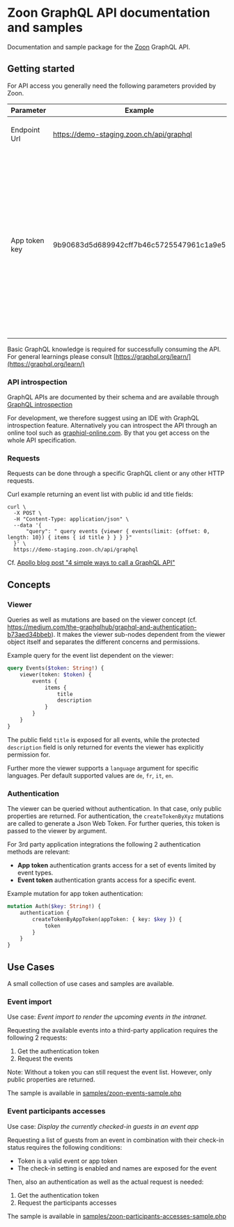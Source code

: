 # Zoon GraphQL API documentation and samples

Documentation and sample package for the [Zoon](https://zoon.ch) GraphQL API.


## Getting started

For API access you generally need the following parameters provided by Zoon.

|Parameter|Example|Note|
---|---|---|
|Endpoint Url|https://demo-staging.zoon.ch/api/graphql|The url of your Zoon instance appended by `/api/graphql`|
|App token key|9b90683d5d689942cff7b46c5725547961c1a9e5|Token for app token authentication. This is provided by the Zoon Support or can be created by a super administrator in the admin interface. Alternatively, event token or further authentication methods for user based integrations are available. |

Basic GraphQL knowledge is required for successfully consuming the API. 
For general learnings please consult [https://graphql.org/learn/](https://graphql.org/learn/)

### API introspection

GraphQL APIs are documented by their schema and are available through [GraphQL introspection](https://graphql.org/learn/introspection/)

For development, we therefore suggest using an IDE with GraphQL introspection feature.
Alternatively you can introspect the API through an online tool such as [graphiql-online.com](https://graphiql-online.com/). By that you get access on the whole API specification.


### Requests

Requests can be done through a specific GraphQL client or any other HTTP requests. 

Curl example returning an event list with public id and title fields:

```shell
curl \
  -X POST \
  -H "Content-Type: application/json" \
  --data '{
      "query": " query events {viewer { events(limit: {offset: 0, length: 10}) { items { id title } } } }"
  }' \
  https://demo-staging.zoon.ch/api/graphql
```

Cf. [Apollo blog post "4 simple ways to call a GraphQL API"](https://blog.apollographql.com/4-simple-ways-to-call-a-graphql-api-a6807bcdb355)


## Concepts

### Viewer

Queries as well as mutations are based on the viewer concept (cf. https://medium.com/the-graphqlhub/graphql-and-authentication-b73aed34bbeb).
It makes the viewer sub-nodes dependent from the viewer object itself and separates the different concerns and permissions.

Example query for the event list dependent on the viewer:

```graphql
query Events($token: String!) {
    viewer(token: $token) {
        events {
            items {
                title
                description
            }
        }
    }
}
```
The public field `title` is exposed for all events, while the protected `description` field is only returned for events the viewer has explicitly permission for.

Further more the viewer supports a `language` argument for specific languages. Per default supported values are `de`, `fr`, `it`, `en`.

### Authentication

The viewer can be queried without authentication. In that case, only public properties are returned. For authentication,
the `createTokenByXyz` mutations are called to generate a Json Web Token. For further queries, this token is passed to
the viewer by argument.

For 3rd party application integrations the following 2 authentication methods are relevant:

- **App token** authentication grants access for a set of events limited by event types.
- **Event token** authentication grants access for a specific event.

Example mutation for app token authentication:

```graphql
mutation Auth($key: String!) {
    authentication {
        createTokenByAppToken(appToken: { key: $key }) {
            token
        }
    }
}
```

## Use Cases

A small collection of use cases and samples are available.

### Event import

Use case: _Event import to render the upcoming events in the intranet._

Requesting the available events into a third-party application requires the following 2 requests:

1.  Get the authentication token
2.  Request the events

Note: Without a token you can still request the event list. However, only public properties are returned.

The sample is available in [samples/zoon-events-sample.php](samples/zoon-events-sample.php)

### Event participants accesses
 
Use case: _Display the currently checked-in guests in an event app_

Requesting a list of guests from an event in combination with their check-in status requires the following conditions:

- Token is a valid event or app token
- The check-in setting is enabled and names are exposed for the event

Then, also an authentication as well as the actual request is needed:

1.  Get the authentication token
2.  Request the participants accesses

The sample is available in [samples/zoon-participants-accesses-sample.php](samples/zoon-participants-accesses-sample.php)
